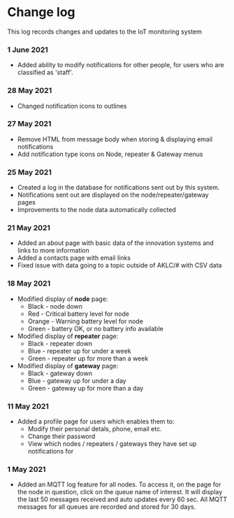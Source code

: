 # Change log
This log records changes and updates to the IoT monitoring system
### 1 June 2021
* Added ability to modify notifications for other people, for users who are classified as 'staff'.

### 28 May 2021
* Changed notification icons to outlines

### 27 May 2021
* Remove HTML from message body when storing & displaying email notifications
* Add notification type icons on Node, repeater & Gateway menus

### 25 May 2021
* Created a log in the database for notifications sent out by this system.
* Notifications sent out are displayed on the node/repeater/gateway pages
* Improvements to the node data automatically collected

### 21 May 2021
* Added an about page with basic data of the innovation systems and links to more information
* Added a contacts page with email links
* Fixed issue with data going to a topic outside of AKLC/# with CSV data

### 18 May 2021
* Modified display of **node** page:
  - Black - node down
  - Red - Critical battery level for node
  - Orange - Warning battery level for node
  - Green - battery OK, or no battery info available
* Modified display of **repeater** page:
  - Black - repeater down
  - Blue - repeater up for under a week
  - Green - repeater up for more than a week
* Modified display of **gateway** page:
  - Black - gateway down
  - Blue - gateway up for under a day
  - Green - gateway up for more than a day

### 11 May 2021
* Added a profile page for users which enables them to:
  - Modify their personal detals, phone, email etc.
  - Change their password
  - View which nodes / repeaters / gateways they have set up notifications for

### 1 May 2021
* Added an MQTT log feature for all nodes. To access it, on the page for the node in question, click on the queue name of interest. It will display the last 50 messages received and auto updates every 60 sec. All MQTT messages for all queues are recorded and stored for 30 days.
